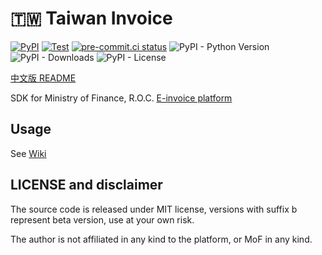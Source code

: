 # 🇹🇼 Taiwan Invoice

[![PyPI](https://img.shields.io/pypi/v/tw_invoice?logo=pypi)](https://pypi.org/project/tw_invoice)
[![Test](https://github.com/tomy0000000/tw-invoice/actions/workflows/test.yml/badge.svg)](https://github.com/tomy0000000/tw-invoice/actions/workflows/test.yml)
[![pre-commit.ci status](https://results.pre-commit.ci/badge/github/tomy0000000/tw-invoice/main.svg)](https://results.pre-commit.ci/latest/github/tomy0000000/tw-invoice/main)
![PyPI - Python Version](https://img.shields.io/pypi/pyversions/tw_invoice?logo=python&logoColor=white)
![PyPI - Downloads](https://img.shields.io/pypi/dm/tw_invoice)
![PyPI - License](https://img.shields.io/pypi/l/tw_invoice)

[中文版 README](https://github.com/tomy0000000/tw-invoice/blob/main/README_zh.md)

SDK for Ministry of Finance, R.O.C. [E-invoice platform](https://www.einvoice.nat.gov.tw/)

## Usage

See [Wiki](https://github.com/tomy0000000/tw-invoice/wiki)

## LICENSE and disclaimer

The source code is released under MIT license, versions with suffix b represent beta version, use at your own risk.

The author is not affiliated in any kind to the platform, or MoF in any kind.
